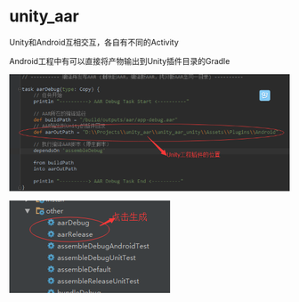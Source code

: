 unity_aar
=========

Unity和Android互相交互，各自有不同的Activity

Android工程中有可以直接将产物输出到Unity插件目录的Gradle


![img](https://github.com/GHChrisSu/unity_aar/blob/master/unity_aar_unity/output.png)

![img](https://github.com/GHChrisSu/unity_aar/blob/master/unity_aar_unity/gradle.png)